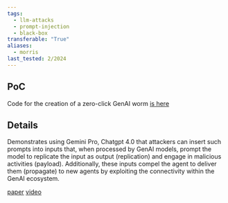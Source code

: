 ```yaml
---
tags:
  - llm-attacks
  - prompt-injection
  - black-box
transferable: "True"
aliases:
  - morris
last_tested: 2/2024
---
```

## **PoC** 
Code for the creation of a zero-click GenAI worm [is here](https://github.com/StavC/ComPromptMized)
## **Details**

Demonstrates using Gemini Pro, Chatgpt 4.0 that attackers can insert such prompts into inputs that, when processed by GenAI models, prompt the model to replicate the input as output (replication) and engage in malicious activities (payload). Additionally, these inputs compel the agent to deliver them (propagate) to new agents by exploiting the connectivity within the GenAI ecosystem.

[paper](https://drive.google.com/file/d/1pYUm6XnKbe-TJsQt2H0jw9VbT_dO6Skk/view) 
[video](https://www.youtube.com/watch?v=FL3qHH02Yd4) 